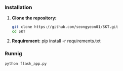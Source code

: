 ### Installation

1. **Clone the repository:**
   ```bash
   git clone https://github.com/seongyeon01/SKT.git
   cd SKT
2. **Requirement:**
   pip install -r requirements.txt
### Runnig
```bash
python flask_app.py
